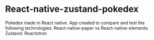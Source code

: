 # React-native-zustand-pokedex
Pokedex made in React native. App created to compare and test the following technologies: React-native-paper vs React-native-elements. Zustand. Reactotron

